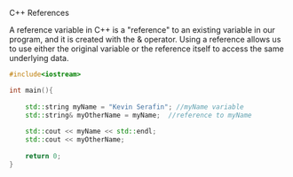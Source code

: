 C++ References

A reference variable in C++ is a "reference" to an existing variable in our program, and it is created with the & operator. Using a reference allows us to use either the original variable or the reference itself to access the same underlying data.

```cpp
#include<iostream>

int main(){
    
    std::string myName = "Kevin Serafin"; //myName variable
    std::string& myOtherName = myName;  //reference to myName
    
    std::cout << myName << std::endl;
    std::cout << myOtherName;
    
    return 0;
}



